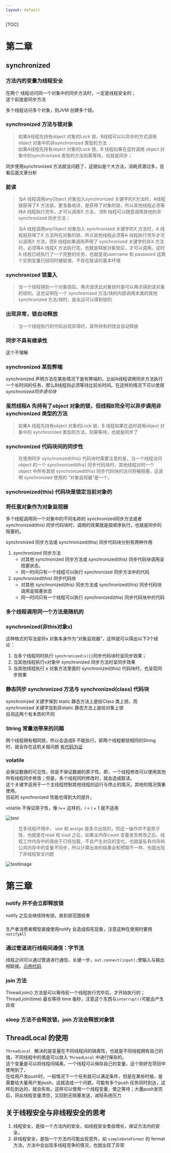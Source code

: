 ```yaml
---
layout: default
---
```


[TOC]

# 第二章
## synchronized 
### 方法内的变量为线程安全

在两个 线程访问同一个对象中的同步方法时，一定是线程安全的；  
这个前提是同步方法  

多个线程访问多个对象，则JVM 创建多个锁。

### synchronized 方法与锁对象
>如果A线程先持有object 对象的Lock 锁，B线程可以以异步的方式调用 object 对象中的非synchronized 类型的方法  
>如果A线程先持有object 对象的Lock 锁，B 线程如果在这时调用 object 对象中的synchronized 类型的方法则需等待，也就是同步；

同步使用synchronized 方法就没问题了，这貌似是个大方法，消耗资源过多，且看后面文章分析

### 脏读
> 当A 线程调用anyObject 对象加入synchronized 关键字的X方法时，A线程就获得了X 方法锁，更准备地讲，是获得了对象的锁，所以其他线程必须等待A 线程执行完毕，才可以调用X 方法， 但B 线程可以随意调用其他的非synchronized 同步方法；  

> 当A 线程调用anyObject 对象加入 synchronized 关键字的X 方法时，A 线程就获得了X 方法所在对象的锁，所以其他线程必须等A 线程执行完毕才可以调用X 方法，而B 线程如果调用声明了 synchronized 关键字的非X 方法时，必须等A 线程X 方法执行完，也就是释放对象锁后，才可以调用。这时A 线程已经执行了一个完整的任务，也就是说username 和 password 这两个实例变量已经同时被赋值，不存在脏读的基本环境

### synchronized 锁重入
> 当一个线程得到一个对象锁后，再次请求此对象锁时是可以再次得到该对象的锁的。这也证明在一个 synchronized  方法/块的内部调用本类的其他 synchronized 方法/块时，是永远可以得到锁的

### 出现异常，锁自动释放
> 当一个线程执行的代码出现异常时，其所持有的锁会自动释放

### 同步不具有继承性
这个不理解

### synchronized 某些弊端
synchronized 声明方法在某些情况下是有弊端的，比如A线程调用同步方法执行一个长时间的任务，那么B线程则必须等待比较长时间。在这样的情况下可以使用*synchronized同步语句块*

### 虽然线程A 先持有了object 对象的锁，但线程B完全可以异步调用非 synchronized 类型的方法
>如果A 线程先持有object 对象的Lock 锁，B 线程如果在这时调用object 对象中的 synchronized 类型的方法，则需等待，也就是同步了

### synchronized 代码块间的同步性
> 在使用同步 synchronized(this) 代码块时需要注意的是，当一个线程访问object 的一个 synchronized(this) 同步代码块时，其他线程对同一个 object 中所有其他 synchronized(this) 同步代码块的访问将被阻塞，这说明 synchronized 使用的 “对象监视器”是一个。

### synchronized(this) 代码块是锁定当前对象的

### 将任意对象作为对象监视器
多个线程调用同一个对象中的不同名称的 synchronized同步方法或者 synchronized(this) 同步代码块时，调用的效果就是按顺序执行，也就是同步的阻塞的。

synchronized 同步方法或 synchronized(this) 同步代码块分别有两种作用

1. synchronized 同步方法
	* 对其他 synchronized 同步方法或 synchronized(this) 同步代码块调用呈阻塞状态。
	* 同一时间只有一个线程可以执行 synchronized 同步方法中的代码
2. synchronized(this) 同步代码块
	* 对其他 synchronized(this) 同步方法或 synchronized(this) 同步代码块调用呈阻塞状态
	* 同一时间只有一个线程可以执行 synchronized(this) 同步代码块中的代码

### 多个线程调用同一个方法是随机的

### synchronized(非this对象x)  
这种格式的写法是将x 对象本身作为“对象监视器”，这样就可以得出以下3个结论：

1. 当多个线程同时执行 `synchronized(x){}`同步代码块时呈同步效果；
2. 当其他线程执行x对象中 synchronized 同步方法时呈同步效果
3. 当其他线程执行 x 对象方法里面的 synchronized(this)  代码块时，也呈现同步效果


### 静态同步 synchronized 方法与 synchronized(class) 代码块
synchronized 关键字保到 static 静态方法上是给Class 类上锁，而 synchronized 关键字加到非static 静态方法上是给对象上锁  
目测这两个有本质的不同


### String 常量池带来的问题

两个线程拥有相同锁，所以会造成B 不能执行，即两个线程都锁相同的String 时，就会存在这机关报问题
[有代码为证](https://github.com/severalfly/MyTest/tree/master/JavaLearning/JAVA%E5%A4%9A%E7%BA%BF%E7%A8%8B%E7%BC%96%E7%A8%8B%E6%A0%B8%E5%BF%83%E6%8A%80%E6%9C%AF-JAVA%20Core/src/main/java/org/ch2/stringAndSyn)


### volatile 
会保证数据的可见性，但是不保证数据的原子性，即，一个线程修改可以使用其他所有线程同步修改；但是，多个线程同时修改时，就会造成脏读。  
这个关键字适用于一个主线程控制其他线程的运行与停止的情况，其他的情况慎重使用，  
目前的 synchronized 性能也得到大的提升，

volatile 不保证原子性，像 i++ 这样的，i = i + 1 就不适用

![test](https://cl.ly/1K320q2c0b24/Image%202017-03-14%20at%207.58.23%20PM.png)
> 在多线程环境中， use 和 assign 是多次出现的，但这一操作并不是原子性，也就是在read 和 load 之后，如果主内存count 变量发生修改之后，线程工作内存中的值由于已经加载，不会产生对应的变化，也就是私有内存和公共内存中的变量不同步，所以计算出来的结果会和预期不一样，也就出现了非线程安全问题

![testImage](https://cl.ly/1b1p0S3Q1f3Q)

# 第三章

### notify 并不会立即释放锁
notify 之后会继续持有锁，直到锁范围结束


###
生产者消费者模型直接使用notify 会造成假死现象，注意这种在使用时要用`notifyAll`


### 通过管道进行线程间通信：字节流
线程之间可以通过管道进行通信，关键一步，`out.connect(input);`使输入与输出相联接。[示例代码](https://github.com/severalfly/MyTest/tree/master/JavaLearning/JAVA%E5%A4%9A%E7%BA%BF%E7%A8%8B%E7%BC%96%E7%A8%8B%E6%A0%B8%E5%BF%83%E6%8A%80%E6%9C%AF-JAVA%20Core/src/main/java/org/ch3/pipeInputOutput)


### join 方法 
Thread.join() 方法是可以等待前一个线程执行完毕后，才开始执行的；
Thread.join(time) 最长等待 time 毫秒，注意这个东西与`interrupt()`可能会产生异常


### sleep 方法不会释放锁，join 方法会释放对象锁

## ThreadLocal 的使用
`ThreadLocal ` 解决的是变量在不同线程间的隔离性，也就是不同线程拥有自己的值，不同线程中的值是可以放入 `ThreadLocal` 中进行保存的。  
这个变量是可以将线程间隔离，一个线程可以保存自己的变量，这个刚好在项目中使用到了，  
在给用户发push时，一般情况下一个任务就可以满足条件，但是在某些时候，是需要给大量用户发push，这就造成一个问题，可能有多个push 任务同时到达，这样后到达的，就会失败。这样可以使用一个线程变量，使之等待；大量push发完后，将此线程变量清空，又回到无阻塞发送，减轻系统压力



## 关于线程安全与非线程安全的思考
1. 线程安全，是指一个方法内的安全，如线程安全类自增长，保证方法内的安全，
2. 非线程安全，是指一个方法内可能出现意外，如 `simpleDateFormat` 的 format 方法，方法中会出现多线程竞争的情况，也就出现了异常 
